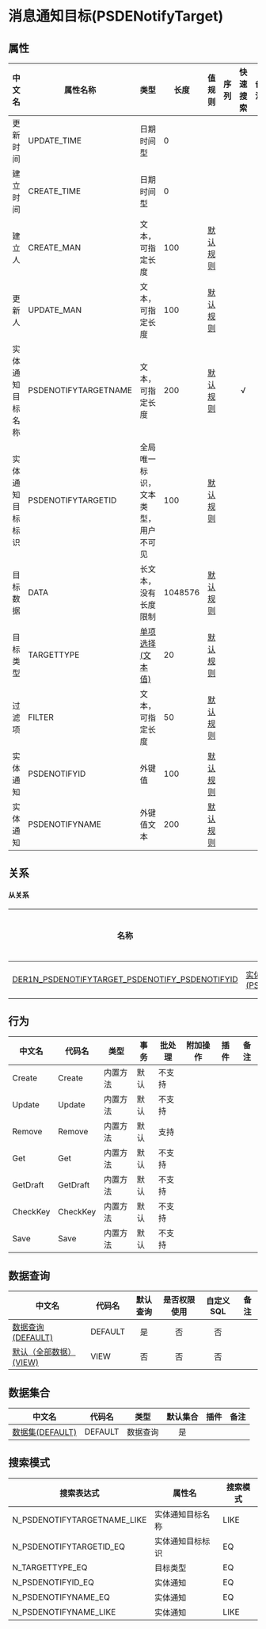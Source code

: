 # 消息通知目标(PSDENotifyTarget)  <!-- {docsify-ignore-all} -->



## 属性
|    中文名 | 属性名称           | 类型     | 长度     |值规则   |  序列     | 快速搜索     |  备注  |
| --------   |------------| -----  | -----  | ----- | -----  | :---:   |  -------- |
|更新时间|UPDATE_TIME|日期时间型|0|||||
|建立时间|CREATE_TIME|日期时间型|0|||||
|建立人|CREATE_MAN|文本，可指定长度|100|[默认规则](module/extension/PSDENotifyTarget/value_rule/Create_man#default)||||
|更新人|UPDATE_MAN|文本，可指定长度|100|[默认规则](module/extension/PSDENotifyTarget/value_rule/Update_man#default)||||
|实体通知目标名称|PSDENOTIFYTARGETNAME|文本，可指定长度|200|[默认规则](module/extension/PSDENotifyTarget/value_rule/PSDENotifyTargetName#default)||√||
|实体通知目标标识|PSDENOTIFYTARGETID|全局唯一标识，文本类型，用户不可见|100|[默认规则](module/extension/PSDENotifyTarget/value_rule/PSDENotifyTargetId#default)||||
|目标数据|DATA|长文本，没有长度限制|1048576|[默认规则](module/extension/PSDENotifyTarget/value_rule/Data#default)||||
|目标类型|TARGETTYPE|[单项选择(文本值)](index/dictionary_index#DENotifyTargetType "实体通知目标类型")|20|[默认规则](module/extension/PSDENotifyTarget/value_rule/TargetType#default)||||
|过滤项|FILTER|文本，可指定长度|50|[默认规则](module/extension/PSDENotifyTarget/value_rule/Filter#default)||||
|实体通知|PSDENOTIFYID|外键值|100|[默认规则](module/extension/PSDENotifyTarget/value_rule/PSDENotifyId#default)||||
|实体通知|PSDENOTIFYNAME|外键值文本|200|[默认规则](module/extension/PSDENotifyTarget/value_rule/PSDENotifyName#default)||||


## 关系
<!-- tabs:start -->


#### **从关系**
|  名称   | 主实体   | 关系类型   |    备注  |
| -------- |---------- |-----------|----- |
|[DER1N_PSDENOTIFYTARGET_PSDENOTIFY_PSDENOTIFYID](der/DER1N_PSDENOTIFYTARGET_PSDENOTIFY_PSDENOTIFYID)|[实体通知(PSDENOTIFY)](module/extension/PSDENotify)|1:N关系||
<!-- tabs:end -->

## 行为
| 中文名    | 代码名    | 类型    | 事务   | 批处理   | 附加操作  | 插件    |  备注  |
| -------- |---------- |----------- |------------|----------|---------| ----- | ----- |
|Create|Create|内置方法|默认|不支持||||
|Update|Update|内置方法|默认|不支持||||
|Remove|Remove|内置方法|默认|支持||||
|Get|Get|内置方法|默认|不支持||||
|GetDraft|GetDraft|内置方法|默认|不支持||||
|CheckKey|CheckKey|内置方法|默认|不支持||||
|Save|Save|内置方法|默认|不支持||||




## 数据查询
| 中文名    | 代码名    | 默认查询 | 是否权限使用 | 自定义SQL |  备注|
| --------  | --------   | :---:  | :---:  | :---:  |----- |
|[数据查询(DEFAULT)](module/extension/PSDENotifyTarget/query/Default)|DEFAULT|是|否 |否 ||
|[默认（全部数据）(VIEW)](module/extension/PSDENotifyTarget/query/View)|VIEW|否|否 |否 ||


## 数据集合
| 中文名  | 代码名  | 类型 | 默认集合 |   插件|   备注|
| --------  | --------   | --------   | :---:   | ----- |----- |
|[数据集(DEFAULT)](module/extension/PSDENotifyTarget/dataset/Default)|DEFAULT|数据查询|是|||




## 搜索模式
|   搜索表达式   |    属性名    |    搜索模式        |
| -------- |------------|------------|
|N_PSDENOTIFYTARGETNAME_LIKE|实体通知目标名称|LIKE|
|N_PSDENOTIFYTARGETID_EQ|实体通知目标标识|EQ|
|N_TARGETTYPE_EQ|目标类型|EQ|
|N_PSDENOTIFYID_EQ|实体通知|EQ|
|N_PSDENOTIFYNAME_EQ|实体通知|EQ|
|N_PSDENOTIFYNAME_LIKE|实体通知|LIKE|




